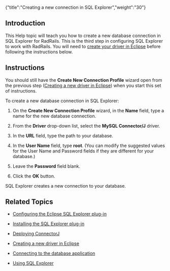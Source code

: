{"title":"Creating a new connection in SQL Explorer","weight":"30"} 

## Introduction

This Help topic will teach you how to create a new database connection in SQL Explorer for RadRails. This is the third step in configuring SQL Explorer to work with RadRails. You will need to [create your driver in Eclipse](/docs/appc/Axway_Appcelerator_Studio/Axway_Appcelerator_Studio_Guide/Customizing_Studio/3rd_Party_DB_Plugins/Creating_a_new_driver_in_Eclipse/) before following the instructions below.

## Instructions

You should still have the **Create New Connection Profile** wizard open from the previous step ([Creating a new driver in Eclipse](/docs/appc/Axway_Appcelerator_Studio/Axway_Appcelerator_Studio_Guide/Customizing_Studio/3rd_Party_DB_Plugins/Creating_a_new_driver_in_Eclipse/)) when you start this set of instructions.

To create a new database connection in SQL Explorer:

1.  On the **Create New Connection Profile** wizard, in the **Name** field, type a name for the new database connection.
    
2.  From the **Driver** drop-down list, select the **MySQL Connector/J** driver.
    
3.  In the **URL** field, type the path to your database.
    
4.  In the **User Name** field, type **root**. (You can modify the suggested values for the User Name and Password fields if they are different for your database.)
    
5.  Leave the **Password** field blank.
    
6.  Click the **OK** button.
    

SQL Explorer creates a new connection to your database.

## Related Topics

*   [Configuring the Eclipse SQL Explorer plug-in](/docs/appc/Axway_Appcelerator_Studio/Axway_Appcelerator_Studio_Guide/Customizing_Studio/3rd_Party_DB_Plugins/Configuring_the_Eclipse_SQL_Explorer_plug-in/)
    
*   [Installing the SQL Explorer plug-in](/docs/appc/Axway_Appcelerator_Studio/Axway_Appcelerator_Studio_Guide/Customizing_Studio/3rd_Party_DB_Plugins/Installing_the_SQL_Explorer_plug-in/)
    
*   [Deploying ConnectorJ](/docs/appc/Axway_Appcelerator_Studio/Axway_Appcelerator_Studio_Guide/Customizing_Studio/3rd_Party_DB_Plugins/Deploying_ConnectorJ/)
    
*   [Creating a new driver in Eclipse](/docs/appc/Axway_Appcelerator_Studio/Axway_Appcelerator_Studio_Guide/Customizing_Studio/3rd_Party_DB_Plugins/Creating_a_new_driver_in_Eclipse/)
    
*   [Connecting to the database application](/docs/appc/Axway_Appcelerator_Studio/Axway_Appcelerator_Studio_Guide/Customizing_Studio/3rd_Party_DB_Plugins/Connecting_to_the_database_application/)
    
*   [Using SQL Explorer](/docs/appc/Axway_Appcelerator_Studio/Axway_Appcelerator_Studio_Guide/Customizing_Studio/3rd_Party_DB_Plugins/Using_SQL_Explorer/)
